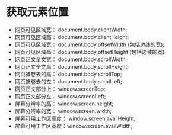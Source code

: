 # 获取元素位置
-   网页可见区域宽： document.body.clientWidth;
-   网页可见区域高： document.body.clientHeight;
-   网页可见区域宽： document.body.offsetWidth   (包括边线的宽);
-   网页可见区域高： document.body.offsetHeight  (包括边线的宽);
-   网页正文全文宽： document.body.scrollWidth;
-   网页正文全文高： document.body.scrollHeight;
-   网页被卷去的高： document.body.scrollTop;
-   网页被卷去的左： document.body.scrollLeft;
-   网页正文部分上： window.screenTop;
-   网页正文部分左： window.screenLeft;
-   屏幕分辨率的高： window.screen.height;
-   屏幕分辨率的宽： window.screen.width;
-   屏幕可用工作区高度： window.screen.availHeight;
-   屏幕可用工作区宽度：window.screen.availWidth;